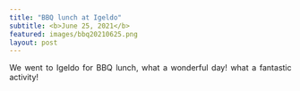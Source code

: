```yaml
---
title: "BBQ lunch at Igeldo"
subtitle: <b>June 25, 2021</b>
featured: images/bbq20210625.png
layout: post
---
```


<P ALIGN="justify"> We went to Igeldo for BBQ lunch, what a wonderful day! what a fantastic activity! </p>
